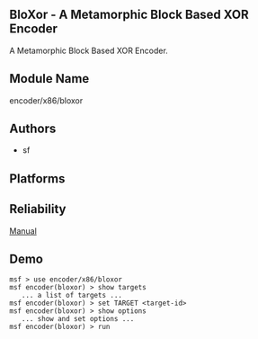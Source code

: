 ## BloXor - A Metamorphic Block Based XOR Encoder

A Metamorphic Block Based XOR Encoder.


## Module Name
encoder/x86/bloxor

## Authors
* sf





## Platforms


## Reliability
[Manual](https://github.com/rapid7/metasploit-framework/wiki/Exploit-Ranking)

## Demo

```
msf > use encoder/x86/bloxor
msf encoder(bloxor) > show targets
   ... a list of targets ...
msf encoder(bloxor) > set TARGET <target-id>
msf encoder(bloxor) > show options
   ... show and set options ...
msf encoder(bloxor) > run
```
    
    
